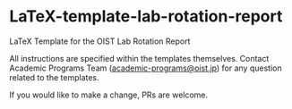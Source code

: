 # LaTeX-template-lab-rotation-report
LaTeX Template for the OIST Lab Rotation Report

All instructions are specified within the templates themselves. Contact Academic Programs Team (academic-programs@oist.jp) for any question related to the templates.

If you would like to make a change, PRs are welcome.
